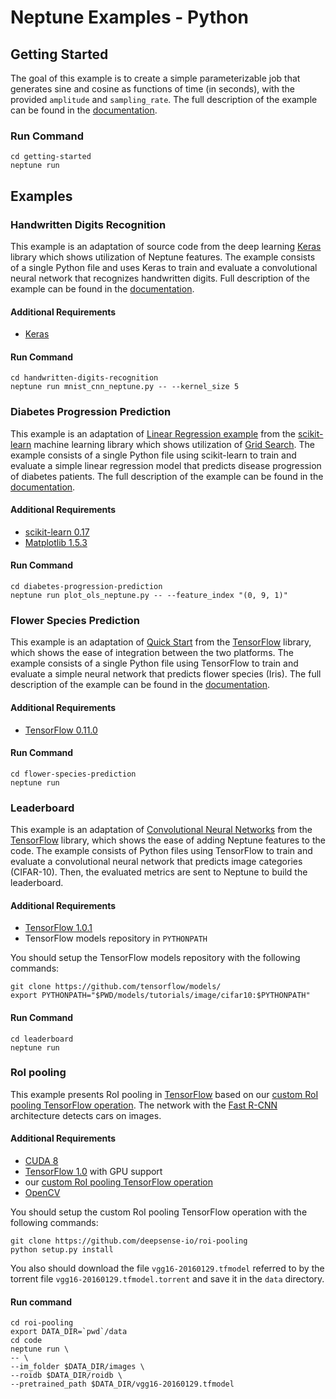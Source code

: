 # Neptune Examples - Python

## Getting Started
The goal of this example is to create a simple parameterizable job
that generates sine and cosine as functions of time (in seconds),
with the provided `amplitude` and `sampling_rate`.
The full description of the example can be found in the
<a target="_blank" href="https://neptune.deepsense.io/versions/latest/getting-started.html">documentation</a>.

### Run Command

    cd getting-started
    neptune run

## Examples

### Handwritten Digits Recognition
This example is an adaptation of source code from the deep learning
<a target="_blank" href="https://keras.io/">Keras</a>
library which shows utilization of Neptune features.
The example consists of a single Python file and uses Keras
to train and evaluate a convolutional neural network that recognizes handwritten digits.
Full description of the example can be found in the
<a target="_blank" href="https://neptune.deepsense.io/versions/latest/examples/handwritten-digits-recognition.html">documentation</a>.

#### Additional Requirements

* <a target="_blank" href="https://keras.io/">Keras</a>

#### Run Command

    cd handwritten-digits-recognition
    neptune run mnist_cnn_neptune.py -- --kernel_size 5

### Diabetes Progression Prediction
This example is an adaptation of
<a target="_blank" href="http://scikit-learn.org/stable/auto_examples/linear_model/plot_ols.html">Linear Regression example</a>
from the <a target="_blank" href="http://scikit-learn.org/stable/">scikit-learn</a>
machine learning library which shows utilization of [Grid Search](https://neptune.deepsense.io/versions/latest/reference-guides/job-and-experiment.html#experiments).
The example consists of a single Python file using scikit-learn to train and evaluate a simple linear regression model
that predicts disease progression of diabetes patients.
The full description of the example can be found in the
<a target="_blank" href="https://neptune.deepsense.io/versions/latest/examples/diabetes-progression-prediction.html">documentation</a>.

#### Additional Requirements

* <a target="_blank" href="http://scikit-learn.org/stable/install.html">scikit-learn 0.17</a>
* <a target="_blank" href="http://matplotlib.org/users/installing.html">Matplotlib 1.5.3</a>

#### Run Command

    cd diabetes-progression-prediction
    neptune run plot_ols_neptune.py -- --feature_index "(0, 9, 1)"

### Flower Species Prediction
This example is an adaptation of
<a target="_blank" href="https://www.tensorflow.org/versions/r0.11/tutorials/tflearn/index.html">Quick Start</a>
from the <a target="_blank" href="https://www.tensorflow.org/">TensorFlow</a>
library, which shows the ease of integration between the two platforms.
The example consists of a single Python file using TensorFlow to train and evaluate a simple
neural network that predicts flower species (Iris).
The full description of the example can be found in the
<a target="_blank" href="https://neptune.deepsense.io/versions/latest/examples/flower-species-prediction.html">documentation</a>.

#### Additional Requirements

* <a target="_blank" href="https://www.tensorflow.org/versions/r0.11/get_started/os_setup.html#download-and-setup">TensorFlow 0.11.0</a>

#### Run Command

    cd flower-species-prediction
    neptune run

### Leaderboard
This example is an adaptation of
<a target="_blank" href="https://www.tensorflow.org/tutorials/deep_cnn/">Convolutional Neural Networks</a>
from the <a target="_blank" href="https://www.tensorflow.org/">TensorFlow</a>
library, which shows the ease of adding Neptune features to the code.
The example consists of Python files using TensorFlow to train and evaluate a convolutional neural network that predicts image categories (CIFAR-10). Then, the evaluated metrics are sent to Neptune to build the leaderboard.

#### Additional Requirements

* <a target="_blank" href="https://www.tensorflow.org/install/">TensorFlow 1.0.1</a>
* TensorFlow models repository in `PYTHONPATH`

You should setup the TensorFlow models repository with the following commands:

    git clone https://github.com/tensorflow/models/
    export PYTHONPATH="$PWD/models/tutorials/image/cifar10:$PYTHONPATH"

#### Run Command

    cd leaderboard
    neptune run

### RoI pooling
This example presents RoI pooling in <a target="_blank" href="https://www.tensorflow.org/">TensorFlow</a> based on our <a target="_blank" href="https://github.com/deepsense-io/roi-pooling">custom RoI pooling TensorFlow operation</a>.
The network with the <a target="_blank" href="https://arxiv.org/pdf/1504.08083.pdf">Fast R-CNN</a> architecture detects cars on images.

#### Additional Requirements

* <a target="_blank" href="https://developer.nvidia.com/cuda-downloads">CUDA 8</a>
* <a target="_blank" href="https://www.tensorflow.org/">TensorFlow 1.0</a> with GPU support
* our <a target="_blank" href="https://github.com/deepsense-io/roi-pooling">custom RoI pooling TensorFlow operation</a>
* <a target="_blank" href="http://opencv.org/">OpenCV</a>

You should setup the custom RoI pooling TensorFlow operation with the following commands:

    git clone https://github.com/deepsense-io/roi-pooling
    python setup.py install

You also should download the file `vgg16-20160129.tfmodel` referred to by the torrent file `vgg16-20160129.tfmodel.torrent`
and save it in the `data` directory.

#### Run command
    cd roi-pooling
    export DATA_DIR=`pwd`/data
    cd code
    neptune run \
    -- \
    --im_folder $DATA_DIR/images \
    --roidb $DATA_DIR/roidb \
    --pretrained_path $DATA_DIR/vgg16-20160129.tfmodel

